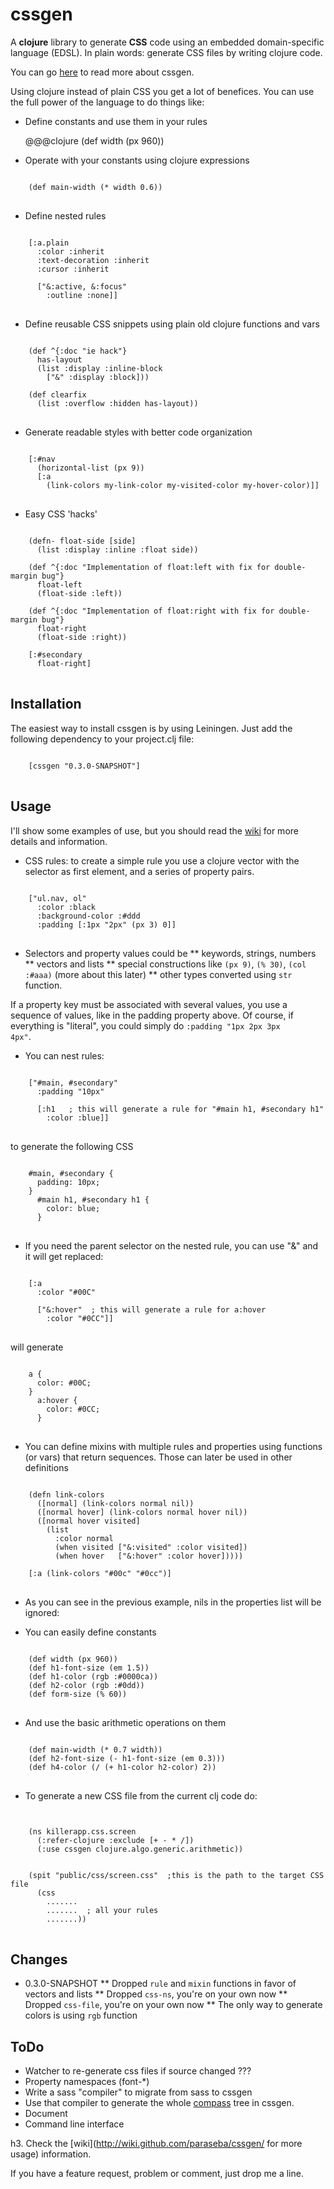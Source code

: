# cssgen

A **clojure** library to generate **CSS** code using an embedded domain-specific
language (EDSL). In plain words: generate CSS files by writing clojure code.

You can go [here](http://wiki.github.com/paraseba/cssgen/) to read more about
cssgen.

Using clojure instead of plain CSS you get a lot of benefices. You can use the
full power of the language to do things like:

* Define constants and use them in your rules

    @@@clojure
    (def width (px 960))

* Operate with your constants using clojure expressions

<pre>
<code>
    (def main-width (* width 0.6))
</code>
</pre>

* Define nested rules

<pre>
<code>
    [:a.plain
      :color :inherit
      :text-decoration :inherit
      :cursor :inherit

      ["&:active, &:focus"
        :outline :none]]
</code>
</pre>

* Define reusable CSS snippets using plain old clojure functions and vars

<pre>
<code>
    (def ^{:doc "ie hack"}
      has-layout
      (list :display :inline-block
        ["&" :display :block]))

    (def clearfix
      (list :overflow :hidden has-layout))
</code>
</pre>

* Generate readable styles with better code organization

<pre>
<code>
    [:#nav
      (horizontal-list (px 9))
      [:a
        (link-colors my-link-color my-visited-color my-hover-color)]]
</code>
</pre>

* Easy CSS 'hacks'

<pre>
<code>
    (defn- float-side [side]
      (list :display :inline :float side))

    (def ^{:doc "Implementation of float:left with fix for double-margin bug"}
      float-left
      (float-side :left))

    (def ^{:doc "Implementation of float:right with fix for double-margin bug"}
      float-right
      (float-side :right))

    [:#secondary
      float-right]
</code>
</pre>


## Installation

The easiest way to install cssgen is by using Leiningen. Just add the following
dependency to your project.clj file:

<pre>
<code>
    [cssgen "0.3.0-SNAPSHOT"]
</code>
</pre>

## Usage

I'll show some examples of use, but you should read the
[wiki](http://wiki.github.com/paraseba/cssgen/) for more details and information.

* CSS rules: to create a simple rule you use a clojure vector with the
selector as first element, and a series of property pairs.

<pre>
<code>
    ["ul.nav, ol"
      :color :black
      :background-color :#ddd
      :padding [:1px "2px" (px 3) 0]]
</code>
</pre>

* Selectors and property values could be
** keywords, strings, numbers
** vectors and lists
** special constructions like <code>(px 9)</code>, <code>(% 30)</code>,
<code>(col :#aaa)</code> (more about this later)
** other types converted using <code>str</code> function.

If a property key must be associated with several values, you use a sequence of
values, like in the padding property above. Of course, if everything is
"literal", you could simply do <code>:padding "1px 2px 3px 4px"</code>.

* You can nest rules:

<pre>
<code>
    ["#main, #secondary"
      :padding "10px"

      [:h1   ; this will generate a rule for "#main h1, #secondary h1"
        :color :blue]]
</code>
</pre>

to generate the following CSS

<pre>
<code>
    #main, #secondary {
      padding: 10px;
    }
      #main h1, #secondary h1 {
        color: blue;
      }
</code>
</pre>

* If you need the parent selector on the nested rule, you can use "&" and it
will get replaced:

<pre>
<code>
    [:a
      :color "#00C"

      ["&:hover"  ; this will generate a rule for a:hover
        :color "#0CC"]]
</code>
</pre>

will generate

<pre>
<code>
    a {
      color: #00C;
    }
      a:hover {
        color: #0CC;
      }
</code>
</pre>


* You can define mixins with multiple rules and properties using functions (or
vars) that return sequences. Those can later be used in other definitions

<pre>
<code>
    (defn link-colors
      ([normal] (link-colors normal nil))
      ([normal hover] (link-colors normal hover nil))
      ([normal hover visited]
        (list
          :color normal
          (when visited ["&:visited" :color visited])
          (when hover   ["&:hover" :color hover]))))

    [:a (link-colors "#00c" "#0cc")]
</code>
</pre>

* As you can see in the previous example, nils in the properties list will be ignored:

* You can easily define constants

<pre>
<code>
    (def width (px 960))
    (def h1-font-size (em 1.5))
    (def h1-color (rgb :#0000ca))
    (def h2-color (rgb :#0dd))
    (def form-size (% 60))
</code>
</pre>

* And use the basic arithmetic operations on them

<pre>
<code>
    (def main-width (* 0.7 width))
    (def h2-font-size (- h1-font-size (em 0.3)))
    (def h4-color (/ (+ h1-color h2-color) 2))
</code>
</pre>

* To generate a new CSS file from the current clj code do:

<pre>
<code>

    (ns killerapp.css.screen
      (:refer-clojure :exclude [+ - * /])
      (:use cssgen clojure.algo.generic.arithmetic))


    (spit "public/css/screen.css"  ;this is the path to the target CSS file
      (css
        .......
        .......  ; all your rules
        .......))
</code>
</pre>

## Changes
* 0.3.0-SNAPSHOT
** Dropped <code>rule</code> and <code>mixin</code> functions in favor of vectors and lists
** Dropped <code>css-ns</code>, you're on your own now
** Dropped <code>css-file</code>, you're on your own now
** The only way to generate colors is using <code>rgb</code> function

## ToDo

* Watcher to re-generate css files if source changed ???
* Property namespaces (font-*)
* Write a sass "compiler" to migrate from sass to cssgen
* Use that compiler to generate the whole [compass](http://compass-style.org/)
tree in cssgen.
* Document
* Command line interface

h3. Check the [wiki](http://wiki.github.com/paraseba/cssgen/ for more usage)
information.

If you have a feature request, problem or comment, just drop me a line.
